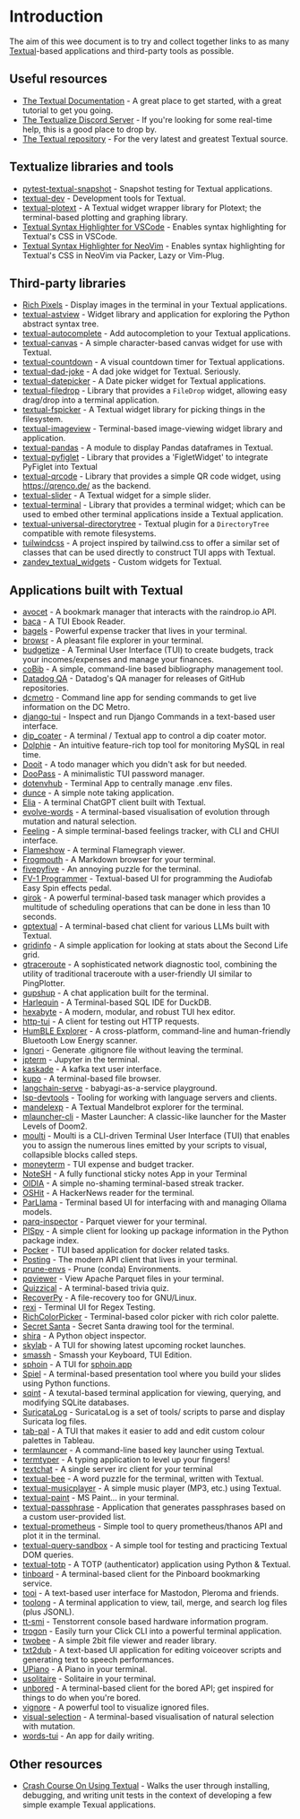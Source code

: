 # Introduction

The aim of this wee document is to try and collect together links to as many [Textual](https://textual.textualize.io/)-based applications and third-party tools as possible.

## Useful resources

- [The Textual Documentation](https://textual.textualize.io/) - A great place to get started, with a great tutorial to get you going.
- [The Textualize Discord Server](https://discord.gg/Enf6Z3qhVr) - If you're looking for some real-time help, this is a good place to drop by.
- [The Textual repository](https://github.com/Textualize/textual) - For the very latest and greatest Textual source.

## Textualize libraries and tools

- [pytest-textual-snapshot](https://github.com/Textualize/pytest-textual-snapshot) - Snapshot testing for Textual applications.
- [textual-dev](https://github.com/Textualize/textual-dev) - Development tools for Textual.
- [textual-plotext](https://github.com/Textualize/textual-plotext) - A Textual widget wrapper library for Plotext; the terminal-based plotting and graphing library.
- [Textual Syntax Highlighter for VSCode](https://marketplace.visualstudio.com/items?itemName=Textualize.textual-syntax-highlighter) - Enables syntax highlighting for Textual's CSS in VSCode.
- [Textual Syntax Highlighter for NeoVim](https://github.com/cachebag/nvim-tcss) - Enables syntax highlighting for Textual's CSS in NeoVim via Packer, Lazy or Vim-Plug.

## Third-party libraries

- [Rich Pixels](https://github.com/darrenburns/rich-pixels) - Display images in the terminal in your Textual applications.
- [textual-astview](https://github.com/davep/textual-astview) - Widget library and application for exploring the Python abstract syntax tree.
- [textual-autocomplete](https://github.com/darrenburns/textual-autocomplete) - Add autocompletion to your Textual applications.
- [textual-canvas](https://github.com/davep/textual-canvas) - A simple character-based canvas widget for use with Textual.
- [textual-countdown](https://github.com/davep/textual-countdown) - A visual countdown timer for Textual applications.
- [textual-dad-joke](https://github.com/davep/textual-dad-joke) - A dad joke widget for Textual. Seriously.
- [textual-datepicker](https://pypi.org/project/textual-datepicker) - A Date picker widget for Textual applications.
- [textual-filedrop](https://github.com/agmmnn/textual-filedrop) - Library that provides a `FileDrop` widget, allowing easy drag/drop into a terminal application.
- [textual-fspicker](https://github.com/davep/textual-fspicker) - A Textual widget library for picking things in the filesystem.
- [textual-imageview](https://github.com/adamviola/textual-imageview) - Terminal-based image-viewing widget library and application.
- [textual-pandas](https://github.com/dannywade/textual-pandas) - A module to display Pandas dataframes in Textual.
- [textual-pyfiglet](https://github.com/edward-jazzhands/textual-pyfiglet) - Library that provides a 'FigletWidget' to integrate PyFiglet into Textual
- [textual-qrcode](https://github.com/davep/textual-qrcode) - Library that provides a simple QR code widget, using https://qrenco.de/ as the backend.
- [textual-slider](https://github.com/TomJGooding/textual-slider) - A Textual widget for a simple slider.
- [textual-terminal](https://github.com/mitosch/textual-terminal) - Library that provides a terminal widget; which can be used to embed other terminal applications inside a Textual application.
- [textual-universal-directorytree](https://github.com/juftin/textual-universal-directorytree) - Textual plugin for a `DirectoryTree` compatible with remote filesystems.
- [tuilwindcss](https://github.com/koaning/tuilwindcss) - A project inspired by tailwind.css to offer a similar set of classes that can be used directly to construct TUI apps with Textual.
- [zandev_textual_widgets](https://github.com/ZandevOxford/zandev_textual_widgets) - Custom widgets for Textual.

## Applications built with Textual

- [avocet](https://github.com/JoshuaOliphant/avocet) - A bookmark manager that interacts with the raindrop.io API.
- [baca](https://github.com/wustho/baca) - A TUI Ebook Reader.
- [bagels](https://github.com/EnhancedJax/Bagels) - Powerful expense tracker that lives in your terminal.
- [browsr](https://github.com/juftin/browsr) - A pleasant file explorer in your terminal.
- [budgetize](https://github.com/fer-hnndz/budgetize) - A Terminal User Interface (TUI) to create budgets, track your incomes/expenses and manage your finances.
- [coBib](https://gitlab.com/cobib/cobib) - A simple, command-line based bibliography management tool.
- [Datadog QA](https://datadoghq.dev/ddqa/) - Datadog's QA manager for releases of GitHub repositories.
- [dcmetro](https://github.com/HarunFeraidon/dcmetro) - Command line app for sending commands to get live information on the DC Metro.
- [django-tui](https://github.com/anze3db/django-tui) - Inspect and run Django Commands in a text-based user interface.
- [dip_coater](https://github.com/IvS-KULeuven/dip_coater) - A terminal / Textual app to control a dip coater motor.
- [Dolphie](https://github.com/charles-001/dolphie) - An intuitive feature-rich top tool for monitoring MySQL in real time.
- [Dooit](https://github.com/kraanzu/dooit) - A todo manager which you didn't ask for but needed.
- [DooPass](https://github.com/doopath/PasswordManager) - A minimalistic TUI password manager.
- [dotenvhub](https://github.com/Zaloog/dotenvhub) - Terminal App to centrally manage .env files.
- [dunce](https://github.com/mj2p/dunce) - A simple note taking application.
- [Elia](https://github.com/darrenburns/elia) - A terminal ChatGPT client built with Textual.
- [evolve-words](https://github.com/davep/evolve-words) - A terminal-based visualisation of evolution through mutation and natural selection.
- [Feeling](https://github.com/davep/feeling) - A simple terminal-based feelings tracker, with CLI and CHUI interface.
- [Flameshow](https://github.com/laixintao/flameshow) - A terminal Flamegraph viewer.
- [Frogmouth](https://github.com/Textualize/frogmouth) - A Markdown browser for your terminal.
- [fivepyfive](https://github.com/davep/fivepyfive) - An annoying puzzle for the terminal.
- [FV-1 Programmer](https://github.com/audiofab/fv1_programmer) - Textual-based UI for programming the Audiofab Easy Spin effects pedal.
- [girok](https://github.com/noisrucer/girok) - A powerful terminal-based task manager which provides a multitude of scheduling operations that can be done in less than 10 seconds.
- [gptextual](https://github.com/stefankirchfeld/gptextual) - A terminal-based chat client for various LLMs built with Textual.
- [gridinfo](https://github.com/davep/gridinfo) - A simple application for looking at stats about the Second Life grid.
- [gtraceroute](https://github.com/LeviBorodenko/gtraceroute) - A sophisticated network diagnostic tool, combining the utility of traditional traceroute with a user-friendly UI similar to PingPlotter.
- [gupshup](https://github.com/kraanzu/gupshup) - A chat application built for the terminal.
- [Harlequin](https://github.com/tconbeer/harlequin) - A Terminal-based SQL IDE for DuckDB.
- [hexabyte](https://github.com/thetacom/hexabyte) - A modern, modular, and robust TUI hex editor.
- [http-tui](https://github.com/treyhunner/http-tui) - A client for testing out HTTP requests.
- [HumBLE Explorer](https://github.com/koenvervloesem/humble-explorer) - A cross-platform, command-line and human-friendly Bluetooth Low Energy scanner.
- [Ignori](https://github.com/EGAMAGZ/ignori) - Generate .gitignore file without leaving the terminal.
- [jpterm](https://github.com/davidbrochart/jpterm) - Jupyter in the terminal.
- [kaskade](https://github.com/sauljabin/kaskade) - A kafka text user interface.
- [kupo](https://github.com/darrenburns/kupo) - A terminal-based file browser.
- [langchain-serve](https://github.com/jina-ai/langchain-serve) - babyagi-as-a-service playground.
- [lsp-devtools](https://github.com/swyddfa/lsp-devtools) - Tooling for working with language servers and clients.
- [mandelexp](https://github.com/davep/textual-mandelbrot) - A Textual Mandelbrot explorer for the terminal.
- [mlauncher-cli](https://github.com/drHyperion451/mlauncher-cli) - Master Launcher: A classic-like launcher for the Master Levels of Doom2.
- [moulti](https://github.com/xavierog/moulti) - Moulti is a CLI-driven Terminal User Interface (TUI) that enables you to assign the numerous lines emitted by your scripts to visual, collapsible blocks called steps.
- [moneyterm](https://github.com/ChrisBuilds/moneyterm) - TUI expense and budget tracker.
- [NoteSH](https://github.com/Cvaniak/NoteSH) - A fully functional sticky notes App in your Terminal
- [OIDIA](https://github.com/davep/oidia) - A simple no-shaming terminal-based streak tracker.
- [OSHit](https://github.com/davep/oshit) - A HackerNews reader for the terminal.
- [ParLlama](https://github.com/paulrobello/parllama) - Terminal based UI for interfacing with and managing Ollama models.
- [parq-inspector](https://github.com/jkausti/parq-inspector) - Parquet viewer for your terminal.
- [PISpy](https://github.com/davep/pispy) - A simple client for looking up package information in the Python package index.
- [Pocker](https://github.com/pommee/Pocker) - TUI based application for docker related tasks.
- [Posting](https://github.com/darrenburns/posting) - The modern API client that lives in your terminal. 
- [prune-envs](https://github.com/davidfokkema/prune-envs) - Prune (conda) Environments.
- [pqviewer](https://github.com/thread53/pqviewer) - View Apache Parquet files in your terminal.
- [Quizzical](https://github.com/davep/quizzical) - A terminal-based trivia quiz.
- [RecoverPy](https://github.com/PabloLec/RecoverPy) - A file-recovery too for GNU/Linux.
- [rexi](https://github.com/royreznik/rexi) - Terminal UI for Regex Testing.
- [RichColorPicker](https://github.com/PlusPlusMan/RichColorPicker) - Terminal-based color picker with rich color palette.
- [Secret Santa](https://github.com/rodrigogiraoserrao/Secret-Santa) - Secret Santa drawing tool for the terminal.
- [shira](https://github.com/darrenburns/shira) - A Python object inspector.
- [skylab](https://github.com/SerhiiStets/skylab) - A TUI for showing latest upcoming rocket launches.
- [smassh](https://github.com/kraanzu/smassh) - Smassh your Keyboard, TUI Edition.
- [sphoin](https://github.com/Parsecom/sphoin) - A TUI for [sphoin.app](https://sphoin.app)
- [Spiel](https://github.com/JoshKarpel/spiel) - A terminal-based presentation tool where you build your slides using Python functions.
- [sqint](https://github.com/cdelker/sqint) - A texutal-based terminal application for viewing, querying, and modifying SQLite databases.
- [SuricataLog](https://github.com/josevnz/SuricataLog) - SuricataLog is a set of tools/ scripts to parse and display Suricata log files.
- [tab-pal](https://github.com/ben-n93/tab-pal) - A TUI that makes it easier to add and edit custom colour palettes in Tableau.
- [termlauncer](https://github.com/falldeaf/termlauncher) - A command-line based key launcher using Textual.
- [termtyper](https://github.com/kraanzu/termtyper) - A typing application to level up your fingers!
- [textchat](https://github.com/rmblau/textchat) - A single server irc client for your terminal
- [textual-bee](https://github.com/torshepherd/textual-bee) - A word puzzle for the terminal, written with Textual.
- [textual-musicplayer](https://github.com/bluematt/textual-musicplayer) - A simple music player (MP3, etc.) using Textual.
- [textual-paint](https://github.com/1j01/textual-paint) - MS Paint... in your terminal.
- [textual-passphrase](https://github.com/JoshPaulie/textual-passphrase) - Application that generates passphrases based on a custom user-provided list.
- [textual-prometheus](https://github.com/UmBsublime/textual-prometheus) - Simple tool to query prometheus/thanos API and plot it in the terminal.
- [textual-query-sandbox](https://github.com/davep/textual-query-sandbox) - A simple tool for testing and practicing Textual DOM queries.
- [textual-totp](https://github.com/jepler/textual-totp) - A TOTP (authenticator) application using Python & Textual.
- [tinboard](https://github.com/davep/tinboard) - A terminal-based client for the Pinboard bookmarking service.
- [tooi](https://codeberg.org/ihabunek/tooi) - A text-based user interface for Mastodon, Pleroma and friends.
- [toolong](https://github.com/Textualize/toolong) - A terminal application to view, tail, merge, and search log files (plus JSONL).
- [tt-smi](https://github.com/tenstorrent/tt-smi) - Tenstorrent console based hardware information program.
- [trogon](https://github.com/Textualize/trogon) - Easily turn your Click CLI into a powerful terminal application.
- [twobee](https://github.com/davep/twobee) - A simple 2bit file viewer and reader library.
- [txt2dub](https://github.com/NotYourDadsMath/txt2dub) - A text-based UI application for editing voiceover scripts and generating text to speech performances.
- [UPiano](https://github.com/eliasdorneles/upiano) - A Piano in your terminal.
- [usolitaire](https://github.com/eliasdorneles/usolitaire) - Solitaire in your terminal.
- [unbored](https://github.com/davep/unbored) - A terminal-based client for the bored API; get inspired for things to do when you're bored.
- [vignore](https://github.com/james4ever0/vignore) - A powerful tool to visualize ignored files.
- [visual-selection](https://github.com/davep/visual-selection) - A terminal-based visualisation of natural selection with mutation.
- [words-tui](https://github.com/anze3db/words-tui) - An app for daily writing.

## Other resources

- [Crash Course On Using Textual](https://fedoramagazine.org/crash-course-on-using-textual/) - Walks the user through installing, debugging, and writing unit tests in the context of developing a few simple example Texual applications.

[//]: # (README.md ends here)
